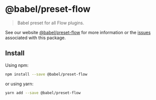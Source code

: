 # @babel/preset-flow

> Babel preset for all Flow plugins.

See our website [@babel/preset-flow](https://new.babeljs.io/docs/en/next/babel-preset-flow.html) for more information or the [issues](https://github.com/babel/babel/issues?utf8=%E2%9C%93&q=is%3Aissue+label%3A%22area%3A%20flow%22+is%3Aopen) associated with this package.

## Install

Using npm:

```sh
npm install --save @babel/preset-flow
```

or using yarn:

```sh
yarn add --save @babel/preset-flow
```
